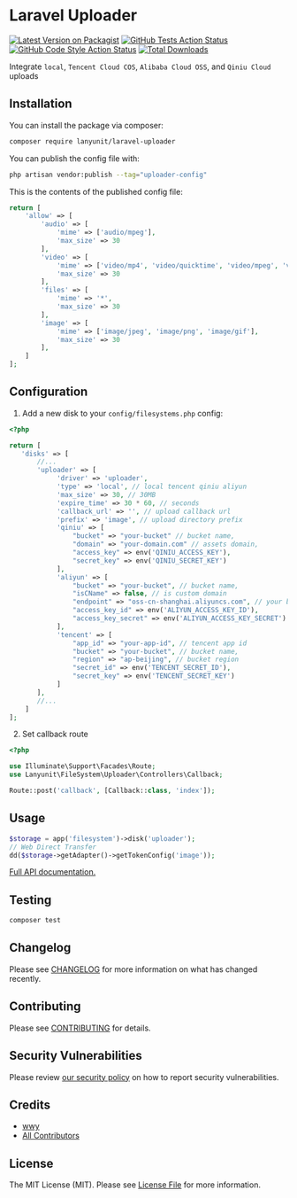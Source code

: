 # Laravel Uploader

[![Latest Version on Packagist](https://img.shields.io/packagist/v/lanyunit/laravel-uploader.svg?style=flat-square)](https://packagist.org/packages/lanyunit/laravel-uploader)
[![GitHub Tests Action Status](https://img.shields.io/github/actions/workflow/status/lanyunit/laravel-uploader/run-tests.yml?branch=main&label=tests&style=flat-square)](https://github.com/lanyunit/laravel-uploader/actions?query=workflow%3Arun-tests+branch%3Amain)
[![GitHub Code Style Action Status](https://img.shields.io/github/actions/workflow/status/lanyunit/laravel-uploader/fix-php-code-style-issues.yml?branch=main&label=code%20style&style=flat-square)](https://github.com/lanyunit/laravel-uploader/actions?query=workflow%3A"Fix+PHP+code+style+issues"+branch%3Amain)
[![Total Downloads](https://img.shields.io/packagist/dt/lanyunit/laravel-uploader.svg?style=flat-square)](https://packagist.org/packages/lanyunit/laravel-uploader)

Integrate `local`, `Tencent Cloud COS`, `Alibaba Cloud OSS`, and `Qiniu Cloud` uploads

## Installation

You can install the package via composer:

```bash
composer require lanyunit/laravel-uploader
```

You can publish the config file with:

```bash
php artisan vendor:publish --tag="uploader-config"
```

This is the contents of the published config file:

```php
return [
    'allow' => [
        'audio' => [
            'mime' => ['audio/mpeg'],
            'max_size' => 30
        ],
        'video' => [
            'mime' => ['video/mp4', 'video/quicktime', 'video/mpeg', 'video/avi'],
            'max_size' => 30
        ],
        'files' => [
            'mime' => '*',
            'max_size' => 30
        ],
        'image' => [
            'mime' => ['image/jpeg', 'image/png', 'image/gif'],
            'max_size' => 30
        ],
    ]
];
```

## Configuration

1. Add a new disk to your `config/filesystems.php` config:

```php
<?php

return [
   'disks' => [
       //...
       'uploader' => [
            'driver' => 'uploader',
            'type' => 'local', // local tencent qiniu aliyun
            'max_size' => 30, // 30MB
            'expire_time' => 30 * 60, // seconds
            'callback_url' => '', // upload callback url
            'prefix' => 'image', // upload directory prefix
            'qiniu' => [
                "bucket" => "your-bucket" // bucket name,
                "domain" => "your-domain.com" // assets domain,
                "access_key" => env('QINIU_ACCESS_KEY'),
                "secret_key" => env('QINIU_SECRET_KEY')
            ],
            'aliyun' => [
                "bucket" => "your-bucket", // bucket name,
                "isCName" => false, // is custom domain
                "endpoint" => "oss-cn-shanghai.aliyuncs.com", // your bucket endpoint
                "access_key_id" => env('ALIYUN_ACCESS_KEY_ID'),
                "access_key_secret" => env('ALIYUN_ACCESS_KEY_SECRET')
            ],
            'tencent' => [
                "app_id" => "your-app-id", // tencent app id
                "bucket" => "your-bucket", // bucket name,
                "region" => "ap-beijing", // bucket region
                "secret_id" => env('TENCENT_SECRET_ID'),
                "secret_key" => env('TENCENT_SECRET_KEY')
            ]
       ],
       //...
    ]
];
```

2. Set callback route

```php
<?php

use Illuminate\Support\Facades\Route;
use Lanyunit\FileSystem\Uploader\Controllers\Callback;

Route::post('callback', [Callback::class, 'index']);
```

## Usage

```php
$storage = app('filesystem')->disk('uploader');
// Web Direct Transfer
dd($storage->getAdapter()->getTokenConfig('image'));
```

[Full API documentation.](http://flysystem.thephpleague.com/api/)

## Testing

```bash
composer test
```

## Changelog

Please see [CHANGELOG](CHANGELOG.md) for more information on what has changed recently.

## Contributing

Please see [CONTRIBUTING](CONTRIBUTING.md) for details.

## Security Vulnerabilities

Please review [our security policy](../../security/policy) on how to report security vulnerabilities.

## Credits

- [wwy](https://github.com/w872730491w)
- [All Contributors](../../contributors)

## License

The MIT License (MIT). Please see [License File](LICENSE.md) for more information.
